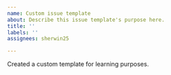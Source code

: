 ```yaml
---
name: Custom issue template
about: Describe this issue template's purpose here.
title: ''
labels: ''
assignees: sherwin25

---
```


Created a custom template for learning purposes.
